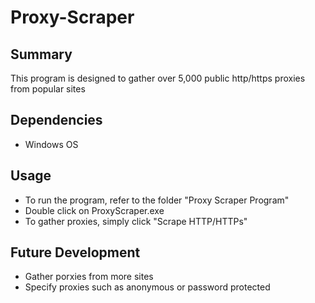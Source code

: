 # Proxy-Scraper
## Summary
This program is designed to gather over 5,000 public http/https proxies from popular sites
## Dependencies
* Windows OS
## Usage
* To run the program, refer to the folder "Proxy Scraper Program"
* Double click on ProxyScraper.exe
* To gather proxies, simply click "Scrape HTTP/HTTPs"
## Future Development 
* Gather porxies from more sites
* Specify proxies such as anonymous or password protected
